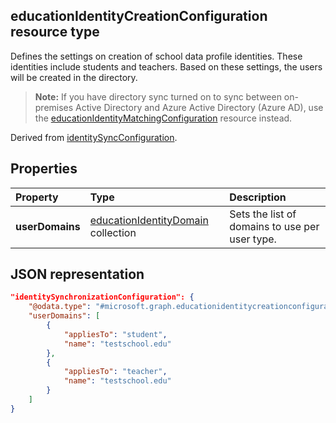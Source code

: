 ## educationIdentityCreationConfiguration resource type

Defines the settings on creation of school data profile identities. These identities include students and teachers. Based on these settings, the users will be created in the directory.

> **Note:** If you have directory sync turned on to sync between on-premises Active Directory and Azure Active Directory (Azure AD), use the [educationIdentityMatchingConfiguration](educationidentitymatchingconfiguration.md) resource instead.

Derived from [identitySyncConfiguration](identitySyncConfiguration.md).

## Properties

| Property | Type | Description |
|:-|:-|:-|
| **userDomains** | [educationIdentityDomain](educationidentitydomain.md) collection |  Sets the list of domains to use per user type.  |

## JSON representation

```json
"identitySynchronizationConfiguration": {
    "@odata.type": "#microsoft.graph.educationidentitycreationconfiguration",
    "userDomains": [
        {
            "appliesTo": "student",
            "name": "testschool.edu"
        },
        {
            "appliesTo": "teacher",
            "name": "testschool.edu"
        }
    ]
}
```